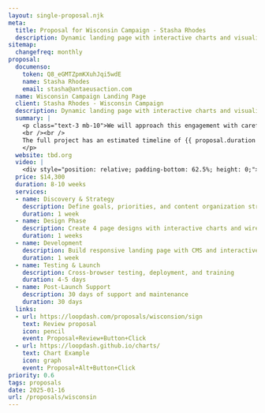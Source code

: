 ```yaml
---
layout: single-proposal.njk
meta:
  title: Proposal for Wisconsin Campaign - Stasha Rhodes
  description: Dynamic landing page with interactive charts and visualizations for the Wisconsin campaign mission and initiatives.
sitemap:
  changefreq: monthly
proposal:
  documenso:
    token: Q8_eGMTZpmKXuhJqi5wdE
    name: Stasha Rhodes
    email: stasha@antaeusaction.com
  name: Wisconsin Campaign Landing Page
  client: Stasha Rhodes - Wisconsin Campaign
  description: Dynamic landing page with interactive charts and visualizations for the Wisconsin campaign mission and initiatives.
  summary: |
    <p class="text-3 mb-10">We will approach this engagement with careful consideration and thoughtful execution, ensuring that every phase of the process is handled with precision and purpose. By following a structured timeline with clearly defined milestones, we will ensure progress remains aligned with your vision. The investment for this work can be found in <a href="{{ proposal.links[0].url }}" target="_blank" class="link plausible-event-name=Proposal+Sign+Link+Click">your proposal</a>.
    <br /><br />
    The full project has an estimated timeline of {{ proposal.duration }} to deliver an effective outcome. Please feel free to read more <a href="/about" target="_blank" class="link plausible-event-name=Proposal+About+Link+Click">about us</a> or refer to our <a href="/faq" target="_blank" class="link plausible-event-name=Proposal+FAQ+Link+Click">commonly asked questions</a>.
    </p>
  website: tbd.org
  video: |
    <div style="position: relative; padding-bottom: 62.5%; height: 0;"><iframe src="https://www.loom.com/embed/3991210485794bdba7fcdfa173c2bd0a?sid=6c341d5c-58db-4e89-8259-45fb0e2825cb" frameborder="0" webkitallowfullscreen mozallowfullscreen allowfullscreen style="position: absolute; top: 0; left: 0; width: 100%; height: 100%;"></iframe></div>
  price: $14,300
  duration: 8-10 weeks
  services:
  - name: Discovery & Strategy
    description: Define goals, priorities, and content organization strategy
    duration: 1 week
  - name: Design Phase
    description: Create 4 page designs with interactive charts and wireframes
    duration: 1 weeks
  - name: Development
    description: Build responsive landing page with CMS and interactive features
    duration: 1 week
  - name: Testing & Launch
    description: Cross-browser testing, deployment, and training
    duration: 4-5 days
  - name: Post-Launch Support
    description: 30 days of support and maintenance
    duration: 30 days
  links: 
  - url: https://loopdash.com/proposals/wisconsion/sign
    text: Review proposal
    icon: pencil
    event: Proposal+Review+Button+Click
  - url: https://loopdash.github.io/charts/
    text: Chart Example
    icon: graph
    event: Proposal+Alt+Button+Click
priority: 0.6
tags: proposals
date: 2025-01-16
url: /proposals/wisconsin
---
```

